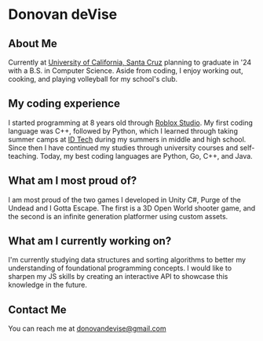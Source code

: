 # Donovan deVise

## About Me
Currently at [University of California, Santa Cruz](https://www.ucsc.edu/) planning to graduate in '24 with a B.S. in Computer Science. Aside from coding, I enjoy working out, cooking, and playing volleyball for my school's club. 

## My coding experience
I started programming at 8 years old through [Roblox Studio](https://www.roblox.com/create). My first coding language was C++, followed by Python, which I learned through taking summer camps at [ID Tech](https://www.idtech.com/) during my summers in middle and high school. Since then I have continued my studies through university courses and self-teaching. Today, my best coding languages are Python, Go, C++, and Java. 

## What am I most proud of?
I am most proud of the two games I developed in Unity C#, Purge of the Undead and I Gotta Escape. The first is a 3D Open World shooter game, and the second is an infinite generation platformer using custom assets.

## What am I currently working on?
I'm currently studying data structures and sorting algorithms to better my understanding of foundational programming concepts. I would like to sharpen my JS skills by creating an interactive API to showcase this knowledge in the future.

## Contact Me
You can reach me at [donovandevise@gmail.com](mailto:donovandevise@gmail.com)
